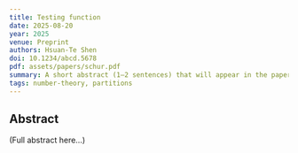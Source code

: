```yaml
---
title: Testing function
date: 2025-08-20
year: 2025
venue: Preprint
authors: Hsuan-Te Shen
doi: 10.1234/abcd.5678
pdf: assets/papers/schur.pdf
summary: A short abstract (1–2 sentences) that will appear in the papers list.
tags: number-theory, partitions
---
```


## Abstract

(Full abstract here…)
